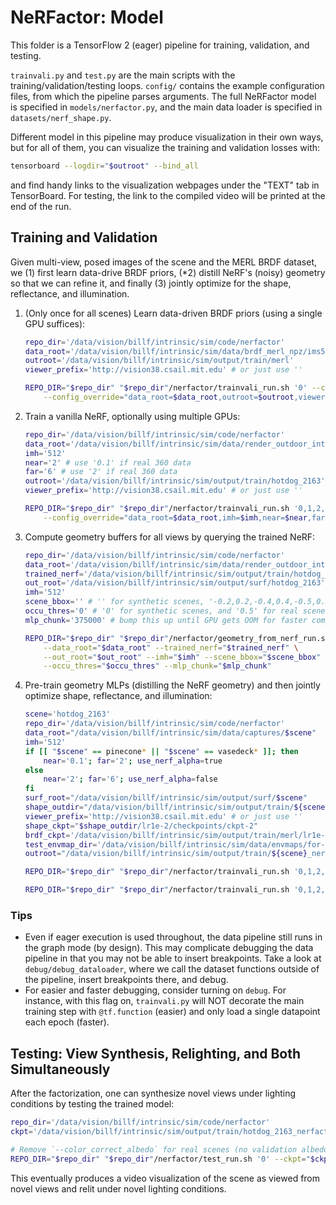 # NeRFactor: Model

This folder is a TensorFlow 2 (eager) pipeline for training, validation, and
testing.

`trainvali.py` and `test.py` are the main scripts with the
training/validation/testing loops. `config/` contains the example configuration
files, from which the pipeline parses arguments. The full NeRFactor model is
specified in `models/nerfactor.py`, and the main data loader is specified in
`datasets/nerf_shape.py`.

Different model in this pipeline may produce visualization in their own ways,
but for all of them, you can visualize the training and validation losses with:
```bash
tensorboard --logdir="$outroot" --bind_all
```
and find handy links to the visualization webpages under the "TEXT" tab
in TensorBoard. For testing, the link to the compiled video will be printed at
the end of the run.


## Training and Validation

Given multi-view, posed images of the scene and the MERL BRDF dataset, we (1)
first learn data-drive BRDF priors, (*2) distill NeRF's (noisy) geometry so
that we can refine it, and finally (3) jointly optimize for the shape,
reflectance, and illumination.

1. (Only once for all scenes) Learn data-driven BRDF priors (using a single
   GPU suffices):
    ```bash
    repo_dir='/data/vision/billf/intrinsic/sim/code/nerfactor'
    data_root='/data/vision/billf/intrinsic/sim/data/brdf_merl_npz/ims512_envmaph16_spp1'
    outroot='/data/vision/billf/intrinsic/sim/output/train/merl'
    viewer_prefix='http://vision38.csail.mit.edu' # or just use ''

    REPO_DIR="$repo_dir" "$repo_dir"/nerfactor/trainvali_run.sh '0' --config='brdf.ini' \
        --config_override="data_root=$data_root,outroot=$outroot,viewer_prefix=$viewer_prefix"
    ```

1. Train a vanilla NeRF, optionally using multiple GPUs:
    ```bash
    repo_dir='/data/vision/billf/intrinsic/sim/code/nerfactor'
    data_root='/data/vision/billf/intrinsic/sim/data/render_outdoor_inten3_gi/hotdog_2163'
    imh='512'
    near='2' # use '0.1' if real 360 data
    far='6' # use '2' if real 360 data
    outroot='/data/vision/billf/intrinsic/sim/output/train/hotdog_2163'
    viewer_prefix='http://vision38.csail.mit.edu' # or just use ''

    REPO_DIR="$repo_dir" "$repo_dir"/nerfactor/trainvali_run.sh '0,1,2,3' --config='nerf.ini' \
        --config_override="data_root=$data_root,imh=$imh,near=$near,far=$far,outroot=$outroot,viewer_prefix=$viewer_prefix"
    ```

1. Compute geometry buffers for all views by querying the trained NeRF:
    ```bash
    repo_dir='/data/vision/billf/intrinsic/sim/code/nerfactor'
    data_root='/data/vision/billf/intrinsic/sim/data/render_outdoor_inten3_gi/hotdog_2163'
    trained_nerf='/data/vision/billf/intrinsic/sim/output/train/hotdog_2163/lr5e-4'
    out_root='/data/vision/billf/intrinsic/sim/output/surf/hotdog_2163'
    imh='512'
    scene_bbox='' # '' for synthetic scenes, '-0.2,0.2,-0.4,0.4,-0.5,0.3' for vasedeck, and '-0.3,0.3,-0.3,0.3,-0.3,0.3' for pinecone
    occu_thres='0' # '0' for synthetic scenes, and '0.5' for real scenes
    mlp_chunk='375000' # bump this up until GPU gets OOM for faster computation

    REPO_DIR="$repo_dir" "$repo_dir"/nerfactor/geometry_from_nerf_run.sh '0' \
        --data_root="$data_root" --trained_nerf="$trained_nerf" \
        --out_root="$out_root" --imh="$imh" --scene_bbox="$scene_bbox" \
        --occu_thres="$occu_thres" --mlp_chunk="$mlp_chunk"
    ```

1. Pre-train geometry MLPs (distilling the NeRF geometry) and then jointly
   optimize shape, reflectance, and illumination:
    ```bash
    scene='hotdog_2163'
    repo_dir='/data/vision/billf/intrinsic/sim/code/nerfactor'
    data_root="/data/vision/billf/intrinsic/sim/data/captures/$scene"
    imh='512'
    if [[ "$scene" == pinecone* || "$scene" == vasedeck* ]]; then
        near='0.1'; far='2'; use_nerf_alpha=true
    else
        near='2'; far='6'; use_nerf_alpha=false
    fi
    surf_root="/data/vision/billf/intrinsic/sim/output/surf/$scene"
    shape_outdir="/data/vision/billf/intrinsic/sim/output/train/${scene}_shape"
    viewer_prefix='http://vision38.csail.mit.edu' # or just use ''
    shape_ckpt="$shape_outdir/lr1e-2/checkpoints/ckpt-2"
    brdf_ckpt='/data/vision/billf/intrinsic/sim/output/train/merl/lr1e-2/checkpoints/ckpt-50'
    test_envmap_dir='/data/vision/billf/intrinsic/sim/data/envmaps/for-render_h16/test'
    outroot="/data/vision/billf/intrinsic/sim/output/train/${scene}_nerfactor"

    REPO_DIR="$repo_dir" "$repo_dir"/nerfactor/trainvali_run.sh '0,1,2,3' --config='shape.ini' --config_override="data_root=$data_root,imh=$imh,near=$near,far=$far,use_nerf_alpha=$use_nerf_alpha,data_nerf_root=$surf_root,outroot=$shape_outdir,viewer_prefix=$viewer_prefix"

    REPO_DIR="$repo_dir" "$repo_dir"/nerfactor/trainvali_run.sh '0,1,2,3' --config='nerfactor.ini' --config_override="data_root=$data_root,imh=$imh,near=$near,far=$far,use_nerf_alpha=$use_nerf_alpha,data_nerf_root=$surf_root,shape_model_ckpt=$shape_ckpt,brdf_model_ckpt=$brdf_ckpt,test_envmap_dir=$test_envmap_dir,outroot=$outroot,viewer_prefix=$viewer_prefix"
    ```

### Tips

* Even if eager execution is used throughout, the data pipeline still runs in
  the graph mode (by design). This may complicate debugging the data pipeline
  in that you may not be able to insert breakpoints. Take a look at
  `debug/debug_dataloader`, where we call the dataset functions outside of
  the pipeline, insert breakpoints there, and debug.
* For easier and faster debugging, consider turning on `debug`. For instance,
  with this flag on, `trainvali.py` will NOT decorate the main training step
  with `@tf.function` (easier) and only load a single datapoint each epoch
  (faster).


## Testing: View Synthesis, Relighting, and Both Simultaneously

After the factorization, one can synthesize novel views under lighting
conditions by testing the trained model:
```bash
repo_dir='/data/vision/billf/intrinsic/sim/code/nerfactor'
ckpt='/data/vision/billf/intrinsic/sim/output/train/hotdog_2163_nerfactor/lr1e-3/checkpoints/ckpt-10'

# Remove `--color_correct_albedo` for real scenes (no validation albedo)
REPO_DIR="$repo_dir" "$repo_dir"/nerfactor/test_run.sh '0' --ckpt="$ckpt" --color_correct_albedo
```
This eventually produces a video visualization of the scene as viewed from novel
views and relit under novel lighting conditions.

